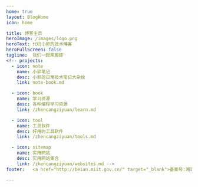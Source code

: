 ```yaml
---
home: true
layout: BlogHome
icon: home

title: 博客主页
heroImage: /images/logo.png
heroText: 代码小郭的技术博客
heroFullScreen: false
tagline:  我们一起来搬砖
<!-- projects:
  - icon: note
    name: 小郭笔记
    desc: 小郭的日常技术笔记大杂烩
    link: note-book.md

  - icon: book
    name: 学习资源
    desc: 各种编程学习资源
    link: /zhencangziyuan/learn.md

  - icon: tool
    name: 工具软件
    desc: 好用的工具软件
    link: /zhencangziyuan/tools.md

  - icon: sitemap
    name: 实用网站
    desc: 实用网站集合
    link: /zhencangziyuan/websites.md -->
footer:   <a href="http://beian.miit.gov.cn/" target="_blank">备案号:湘ICP备17020097号-1</a>

---
```

